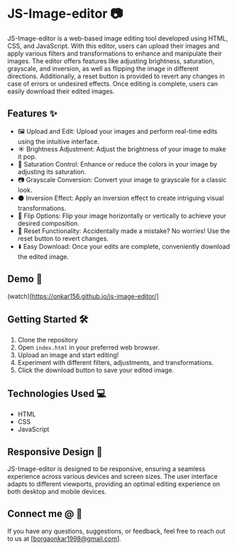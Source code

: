 # JS-Image-editor 📷

JS-Image-editor is a web-based image editing tool developed using HTML, CSS, and JavaScript. With this editor, users can upload their images and apply various filters and transformations to enhance and manipulate their images. The editor offers features like adjusting brightness, saturation, grayscale, and inversion, as well as flipping the image in different directions. Additionally, a reset button is provided to revert any changes in case of errors or undesired effects. Once editing is complete, users can easily download their edited images.

## Features ✨

- 🖼️ Upload and Edit: Upload your images and perform real-time edits using the intuitive interface.
- ☀️ Brightness Adjustment: Adjust the brightness of your image to make it pop.
- 🌈 Saturation Control: Enhance or reduce the colors in your image by adjusting its saturation.
- 📷 Grayscale Conversion: Convert your image to grayscale for a classic look.
- ⚫ Inversion Effect: Apply an inversion effect to create intriguing visual transformations.
- 🔄 Flip Options: Flip your image horizontally or vertically to achieve your desired composition.
- 🔄 Reset Functionality: Accidentally made a mistake? No worries! Use the reset button to revert changes.
- ⬇️ Easy Download: Once your edits are complete, conveniently download the edited image.

## Demo 🚀

(watch)[https://onkar156.github.io/js-image-editor/]

## Getting Started 🛠️

1. Clone the repository
2. Open `index.html` in your preferred web browser.
3. Upload an image and start editing!
4. Experiment with different filters, adjustments, and transformations.
5. Click the download button to save your edited image.

## Technologies Used 💻

- HTML
- CSS
- JavaScript

## Responsive Design 📱

JS-Image-editor is designed to be responsive, ensuring a seamless experience across various devices and screen sizes. The user interface adapts to different viewports, providing an optimal editing experience on both desktop and mobile devices.


## Connect me @ 📧

If you have any questions, suggestions, or feedback, feel free to reach out to us at [borgaonkar1998@gmail.com].

